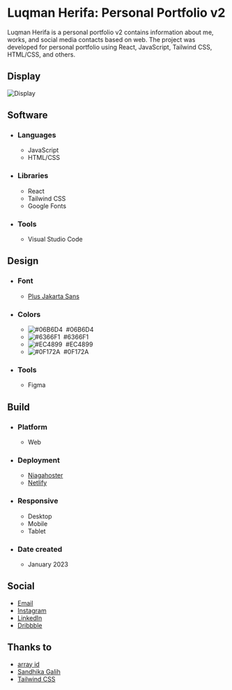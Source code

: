 # Luqman Herifa: Personal Portfolio v2

Luqman Herifa is a personal portfolio v2 contains information about me, works, and social media contacts based on web. The project was developed for personal portfolio using React, JavaScript, Tailwind CSS, HTML/CSS, and others.

## Display

![Display](https://cdn.dribbble.com/users/6699911/screenshots/20579690/media/aad6c64cce6385b8e44be0ca876b989f.png)

## Software

- ### Languages

  - JavaScript
  - HTML/CSS

- ### Libraries

  - React
  - Tailwind CSS
  - Google Fonts

- ### Tools
  - Visual Studio Code

## Design

- ### Font
  - [Plus Jakarta Sans](https://fonts.google.com/specimen/Plus+Jakarta+Sans)
- ### Colors

  - ![#06B6D4](https://placehold.co/20x20/06B6D4/06B6D4.png)  #06B6D4
  - ![#6366F1](https://placehold.co/20x20/6366F1/6366F1.png)  #6366F1
  - ![#EC4899](https://placehold.co/20x20/EC4899/EC4899.png)  #EC4899
  - ![#0F172A](https://placehold.co/20x20/0F172A/0F172A.png)  #0F172A

- ### Tools
  - Figma

## Build

- ### Platform
  - Web
- ### Deployment

  - [Niagahoster](https://luqmanherifa.site)
  - [Netlify](https://luqmanherifav2-luqmanherifa.netlify.app)

- ### Responsive

  - Desktop
  - Mobile
  - Tablet

- ### Date created
  - January 2023

## Social

- [Email](mailto:luqmanherifa@gmail.com)
- [Instagram](https://www.instagram.com/luqmanherifa)
- [LinkedIn](https://www.linkedin.com/in/luqmanherifa)
- [Dribbble](https://dribbble.com/luqmanherifa)

## Thanks to

- [array id](https://www.youtube.com/@arrayid)
- [Sandhika Galih](https://www.youtube.com/@sandhikagalihWPU)
- [Tailwind CSS](https://tailwindcss.com)

